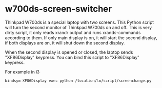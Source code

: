 # w700ds-screen-switcher
Thinkpad W700ds is a special laptop with two screens. This Python script will turn the second monitor of Thinkpad W700ds on and off. This is very dirty script,
it only reads xrandr output and runs xrands-commands according to them. If only main display is on, it will start the second display, if both displays are on,
it will shut down the second display.

When the second display is opened or closed, the laptop sends "XF86Display" keypress. You can bind this script to "XF86Display" keypress. 

For example in i3
```
bindsym XF86Display exec python /location/to/script/screenchange.py
```
